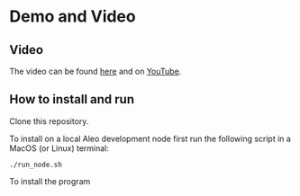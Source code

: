 # Demo and Video

## Video

The video can be found [here]() and on [YouTube](https:://).

## How to install and run

Clone this repository.

To install on a local Aleo development node first run the following script in a MacOS (or Linux) terminal:
```
./run_node.sh
```

To install the program